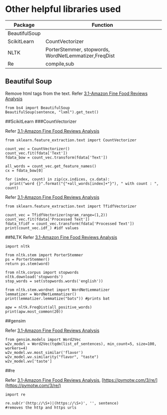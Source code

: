 # Other helpful libraries used

|Package|Function|
|---|----|
|BeautifulSoup||
|ScikitLearn|CountVectorizer|
|NLTK|PorterStemmer, stopwords, WordNetLemmatizer,FreqDist |
|Re|compile,sub|

## Beautiful Soup
Remove html tags from the text. Refer [3.1-Amazon Fine Food Reviews Analysis](https://colab.research.google.com/drive/1_GfKuT3_BtQlAxH7xmteQD0Sh9qqNOSu?authuser=1#scrollTo=R4eEj7-ZG6bV)

```
from bs4 import BeautifulSoup 
BeautifulSoup(sentence, "lxml").get_text() 
```

##ScikitLearn
###CountVectorizer

Refer [3.1-Amazon Fine Food Reviews Analysis](https://colab.research.google.com/drive/1_GfKuT3_BtQlAxH7xmteQD0Sh9qqNOSu?authuser=1#scrollTo=STSHq40P-LQi)

```
from sklearn.feature_extraction.text import CountVectorizer

count_vec = CountVectorizer()
count_vec.fit(fdata['Text'])
fdata_bow = count_vec.transform(fdata['Text'])

all_words = count_vec.get_feature_names()
cx = fdata_bow[0]

for (index, count) in zip(cx.indices, cx.data):
  print("word {}".format("{"+all_words[index]+"}"), " with count : ", count)
```

Refer [3.1-Amazon Fine Food Reviews Analysis](https://colab.research.google.com/drive/1_GfKuT3_BtQlAxH7xmteQD0Sh9qqNOSu?authuser=1#scrollTo=kNMGnU-fF4Z3)

```
from sklearn.feature_extraction.text import TfidfVectorizer

count_vec = TfidfVectorizer(ngram_range=(1,2))
count_vec.fit(fdata['Processed Text'])
fdata_tfidf = count_vec.transform(fdata['Processed Text'])
print(count_vec.idf_) #idf values
```


##NLTK
Refer [3.1-Amazon Fine Food Reviews Analysis](https://colab.research.google.com/drive/1_GfKuT3_BtQlAxH7xmteQD0Sh9qqNOSu?authuser=1#scrollTo=STSHq40P-LQi)

```
import nltk
```

```
from nltk.stem import PorterStemmer
ps = PorterStemmer()
return ps.stem(word)
```

```
from nltk.corpus import stopwords
nltk.download('stopwords')
stop_words = set(stopwords.words('english'))
```

```
from nltk.stem.wordnet import WordNetLemmatizer
lemmatizer = WordNetLemmatizer()
print(lemmatizer.lemmatize("bats")) #prints bat
```

```
apw = nltk.FreqDist(all_positive_words)
print(apw.most_common(20))
```

##gensim

Refer [3.1-Amazon Fine Food Reviews Analysis](https://colab.research.google.com/drive/1_GfKuT3_BtQlAxH7xmteQD0Sh9qqNOSu?authuser=1#scrollTo=FCtdXsiIJE13)

```
from gensim.models import Word2Vec
w2v_model = Word2Vec(tqdm(list_of_sentences), min_count=5, size=100, workers=4)
w2v_model.wv.most_similar('flavor')
w2v_model.wv.similarity("flavor", "taste")
w2v_model.wv['taste']
```

##re

Refer [3.1-Amazon Fine Food Reviews Analysis](https://colab.research.google.com/drive/1_GfKuT3_BtQlAxH7xmteQD0Sh9qqNOSu?authuser=1#scrollTo=R4eEj7-ZG6bV), [https://pymotw.com/3/re/](https://pymotw.com/3/re/)

```
import re

re.sub(r'(http://\S+)|(https://\S+)', '', sentence)
#removes the http and https urls
```
